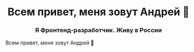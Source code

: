 
<h1 align="center">Всем привет, меня зовут Андрей 👋</h1>

<h3 align="center">Я Фронтенд-разработчик. Живу в России</h3>
Всем привет, меня зовут Андрей 👋

<!--
**Andrey-Kordik/Andrey-Kordik** is a ✨ _special_ ✨ repository because its `README.md` (this file) appears on your GitHub profile.

Here are some ideas to get you started:

- 🔭 I’m currently working on ...
- 🌱 I’m currently learning ...
- 👯 I’m looking to collaborate on ...
- 🤔 I’m looking for help with ...
- 💬 Ask me about ...
- 📫 How to reach me: ...
- 😄 Pronouns: ...
- ⚡ Fun fact: ...
-->
